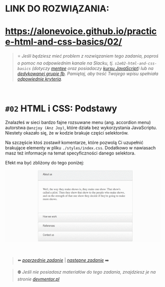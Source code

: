 # LINK DO ROZWIĄZANIA:  
# https://alonevoice.github.io/practice-html-and-css-basics/02/

> :star: *Jeśli będziesz mieć problem z rozwiązaniem tego zadania, poproś o pomoc na odpowiednim kanale na Slacku, tj. `s1e02-html-and-css-basics` (dotyczy [mentee](https://devmentor.pl/mentoring-javascript/) oraz posiadaczy [kursu JavaScript](https://devmentor.pl/p/javascript-for-beginners/)) lub na [dedykowanej grupie fb](https://www.facebook.com/groups/155234921740033). Pamiętaj, aby treść Twojego wpisu spełniała [odpowiednie kryteria](https://devmentor.pl/jak-prosic-o-pomoc/).*

&nbsp;

# `#02` HTML i CSS: Podstawy

Znalazłeś w sieci bardzo fajne rozsuwane menu (ang. accordion menu) autorstwa `@anzjoy (Anz Joy)`, które działa bez wykorzystania JavaScriptu. Niestety okazało się, że w kodzie brakuje części selektorów.

Na szczęście ktoś zostawił komentarze, które pozwolą Ci uzupełnić brakujące elementy w pliku `./styles/index.css`.
Dodatkowo w nawiasach masz też informacje na temat specyficzności danego selektora.

Efekt ma być zbliżony do tego poniżej:

![](./images/demo.gif)


&nbsp;
> :arrow_left: [*poprzednie zadanie*](./../01) | [*następne zadanie*](./../03) :arrow_right:

> :no_entry: *Jeśli nie posiadasz materiałów do tego zadania, znajdziesz je na stronie [devmentor.pl](https://devmentor.pl/p/html-and-css-basics/)*

